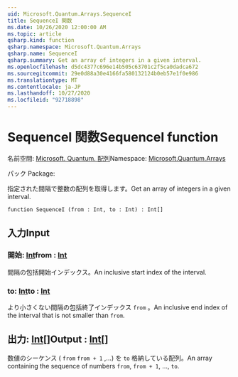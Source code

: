 ```yaml
---
uid: Microsoft.Quantum.Arrays.SequenceI
title: SequenceI 関数
ms.date: 10/26/2020 12:00:00 AM
ms.topic: article
qsharp.kind: function
qsharp.namespace: Microsoft.Quantum.Arrays
qsharp.name: SequenceI
qsharp.summary: Get an array of integers in a given interval.
ms.openlocfilehash: d5dc4377c696e14b505c63701c2f5ca0dadca672
ms.sourcegitcommit: 29e0d88a30e4166fa580132124b0eb57e1f0e986
ms.translationtype: MT
ms.contentlocale: ja-JP
ms.lasthandoff: 10/27/2020
ms.locfileid: "92718898"
---
```

# <a name="sequencei-function"></a><span data-ttu-id="e1462-102">SequenceI 関数</span><span class="sxs-lookup"><span data-stu-id="e1462-102">SequenceI function</span></span>

<span data-ttu-id="e1462-103">名前空間: [Microsoft. Quantum. 配列](xref:Microsoft.Quantum.Arrays)</span><span class="sxs-lookup"><span data-stu-id="e1462-103">Namespace: [Microsoft.Quantum.Arrays](xref:Microsoft.Quantum.Arrays)</span></span>

<span data-ttu-id="e1462-104">パック [](https://nuget.org/packages/)</span><span class="sxs-lookup"><span data-stu-id="e1462-104">Package: [](https://nuget.org/packages/)</span></span>


<span data-ttu-id="e1462-105">指定された間隔で整数の配列を取得します。</span><span class="sxs-lookup"><span data-stu-id="e1462-105">Get an array of integers in a given interval.</span></span>

```qsharp
function SequenceI (from : Int, to : Int) : Int[]
```


## <a name="input"></a><span data-ttu-id="e1462-106">入力</span><span class="sxs-lookup"><span data-stu-id="e1462-106">Input</span></span>

### <a name="from--int"></a><span data-ttu-id="e1462-107">開始: [Int](xref:microsoft.quantum.lang-ref.int)</span><span class="sxs-lookup"><span data-stu-id="e1462-107">from : [Int](xref:microsoft.quantum.lang-ref.int)</span></span>

<span data-ttu-id="e1462-108">間隔の包括開始インデックス。</span><span class="sxs-lookup"><span data-stu-id="e1462-108">An inclusive start index of the interval.</span></span>


### <a name="to--int"></a><span data-ttu-id="e1462-109">to: [Int](xref:microsoft.quantum.lang-ref.int)</span><span class="sxs-lookup"><span data-stu-id="e1462-109">to : [Int](xref:microsoft.quantum.lang-ref.int)</span></span>

<span data-ttu-id="e1462-110">より小さくない間隔の包括終了インデックス `from` 。</span><span class="sxs-lookup"><span data-stu-id="e1462-110">An inclusive end index of the interval that is not smaller than `from`.</span></span>



## <a name="output--int"></a><span data-ttu-id="e1462-111">出力: [Int](xref:microsoft.quantum.lang-ref.int)[]</span><span class="sxs-lookup"><span data-stu-id="e1462-111">Output : [Int](xref:microsoft.quantum.lang-ref.int)[]</span></span>

<span data-ttu-id="e1462-112">数値のシーケンス ( `from` `from + 1` ,...) を `to` 格納している配列。</span><span class="sxs-lookup"><span data-stu-id="e1462-112">An array containing the sequence of numbers `from`, `from + 1`, ..., `to`.</span></span>